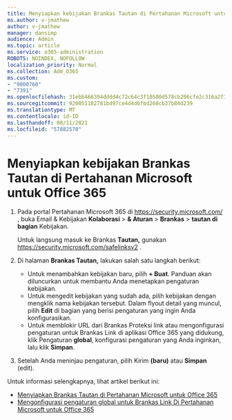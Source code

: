 ```yaml
---
title: Menyiapkan kebijakan Brankas Tautan di Pertahanan Microsoft untuk Office 365
ms.author: v-jmathew
author: v-jmathew
manager: dansimp
audience: Admin
ms.topic: article
ms.service: o365-administration
ROBOTS: NOINDEX, NOFOLLOW
localization_priority: Normal
ms.collection: Adm_O365
ms.custom:
- "9000760"
- "7391"
ms.openlocfilehash: 31ebb466394dddd4c72c64c3f10500d578cb206cfe2c316a2f12d9a34bff130d
ms.sourcegitcommit: 920051182781bd97ce4d4d6fbd268cb37b84d239
ms.translationtype: MT
ms.contentlocale: id-ID
ms.lasthandoff: 08/11/2021
ms.locfileid: "57882570"
---
```

# <a name="set-up-safe-link-policies-in-microsoft-defender-for-office-365"></a>Menyiapkan kebijakan Brankas Tautan di Pertahanan Microsoft untuk Office 365

1. Pada portal Pertahanan Microsoft 365 di <https://security.microsoft.com/> , buka Email & Kebijakan **Kolaborasi** \> **& Aturan** \> **Brankas** \> **tautan di** **bagian** Kebijakan.

   Untuk langsung masuk ke Brankas **Tautan,** gunakan <https://security.microsoft.com/safelinksv2> .

2. Di halaman **Brankas Tautan,** lakukan salah satu langkah berikut:
   - Untuk menambahkan kebijakan baru, pilih **+ Buat**. Panduan akan diluncurkan untuk membantu Anda menetapkan pengaturan kebijakan.
   - Untuk mengedit kebijakan yang sudah ada, pilih kebijakan dengan mengklik nama kebijakan tersebut. Dalam flyout detail yang muncul, pilih **Edit** di bagian yang berisi pengaturan yang ingin Anda konfigurasikan.
   - Untuk memblokir URL dari Brankas Proteksi link atau mengonfigurasi pengaturan untuk Brankas Link di aplikasi Office 365 yang didukung, klik Pengaturan **global**, konfigurasi pengaturan yang Anda inginkan, lalu klik **Simpan**.

3. Setelah Anda meninjau pengaturan, pilih Kirim **(baru)** atau **Simpan** (edit).

Untuk informasi selengkapnya, lihat artikel berikut ini:

- [Menyiapkan Brankas Tautan di Pertahanan Microsoft untuk Office 365](https://docs.microsoft.com/microsoft-365/security/office-365-security/set-up-safe-links-policies)
- [Mengonfigurasi pengaturan global untuk Brankas Link Di Pertahanan Microsoft untuk Office 365](https://docs.microsoft.com/microsoft-365/security/office-365-security/configure-global-settings-for-safe-links)
